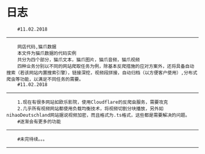 日志
===========================================================
		#11.02.2018
___________________________________________________________  
		网店代码,猫爪数据
		本文件为猫爪数据的代码实例
		共分为四个部分，猫爪文本，猫爪图片，猫爪音频，猫爪视频
		四种业务分别以不同的网站爬取任务为例，除基本反爬措施的应对方案外，还将具备自动搜索（若该网站内置搜索引擎），链接深挖，视频段拼接，自动归档（以方便客户使用）,分布式爬虫等功能，以满足不同任务的需要。
		#11.02.2018
___________________________________________________________
		1.现在有很多网站如欧乐影院，使用Cloudflare的反爬虫服务，需要攻克
		2.几乎所有视频网站都使用负载均衡技术，将视频切割分块播放，另外如nihaoDeutschland网站据说视频加密，而且格式为.ts格式，这些都是需要解决的问题。
		#逐渐会有更多的功能
___________________________________________________________
		#未完待续。。。
___________________________________________________________
